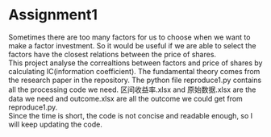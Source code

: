 # Assignment1
Sometimes there are too many factors for us to choose when we want to make a factor investment. So it would be useful if we are able to select the factors have the closest relations between the price of shares.  
This project analyse the correaltions between factors and price of shares by calculating IC(information coefficient). The fundamental theory comes from the research paper in the repository. The python file reproduce1.py contains all the processing code we need. 区间收益率.xlsx and 原始数据.xlsx are the data we need and outcome.xlsx are all the outcome we could get from reproduce1.py.  
Since the time is short, the code is not concise and readable enough, so I will keep updating the code.
